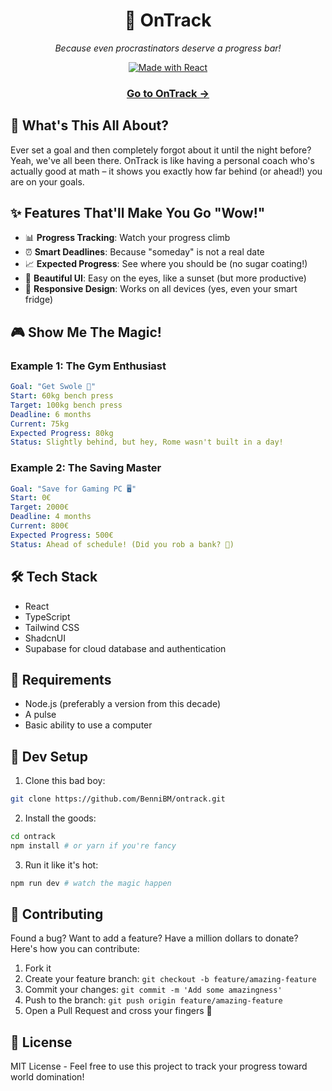 <div align="center">
  
# 🎯 OnTrack

_Because even procrastinators deserve a progress bar!_

[![Made with React](https://img.shields.io/badge/Made%20with-React-61DAFB.svg)](https://reactjs.org/)

### [Go to OnTrack →](progress-pie.netlify.app)

</div>

## 🚀 What's This All About?

Ever set a goal and then completely forgot about it until the night before? Yeah, we've all been there. OnTrack is like having a personal coach who's actually good at math – it shows you exactly how far behind (or ahead!) you are on your goals.

## ✨ Features That'll Make You Go "Wow!"

-   📊 **Progress Tracking**: Watch your progress climb
-   ⏰ **Smart Deadlines**: Because "someday" is not a real date
-   📈 **Expected Progress**: See where you should be (no sugar coating!)
-   🎨 **Beautiful UI**: Easy on the eyes, like a sunset (but more productive)
-   📱 **Responsive Design**: Works on all devices (yes, even your smart fridge)

## 🎮 Show Me The Magic!

### Example 1: The Gym Enthusiast

```yaml
Goal: "Get Swole 💪"
Start: 60kg bench press
Target: 100kg bench press
Deadline: 6 months
Current: 75kg
Expected Progress: 80kg
Status: Slightly behind, but hey, Rome wasn't built in a day!
```

### Example 2: The Saving Master

```yaml
Goal: "Save for Gaming PC 🖥️"
Start: 0€
Target: 2000€
Deadline: 4 months
Current: 800€
Expected Progress: 500€
Status: Ahead of schedule! (Did you rob a bank? 🤔)
```

## 🛠️ Tech Stack

-   React
-   TypeScript
-   Tailwind CSS
-   ShadcnUI
-   Supabase for cloud database and authentication

## 📝 Requirements

-   Node.js (preferably a version from this decade)
-   A pulse
-   Basic ability to use a computer

## 🚀 Dev Setup

1. Clone this bad boy:

```bash
git clone https://github.com/BenniBM/ontrack.git
```

2. Install the goods:

```bash
cd ontrack
npm install # or yarn if you're fancy
```

3. Run it like it's hot:

```bash
npm run dev # watch the magic happen
```

## 🤝 Contributing

Found a bug? Want to add a feature? Have a million dollars to donate? Here's how you can contribute:

1. Fork it
2. Create your feature branch: `git checkout -b feature/amazing-feature`
3. Commit your changes: `git commit -m 'Add some amazingness'`
4. Push to the branch: `git push origin feature/amazing-feature`
5. Open a Pull Request and cross your fingers 🤞

## 📜 License

MIT License - Feel free to use this project to track your progress toward world domination!
